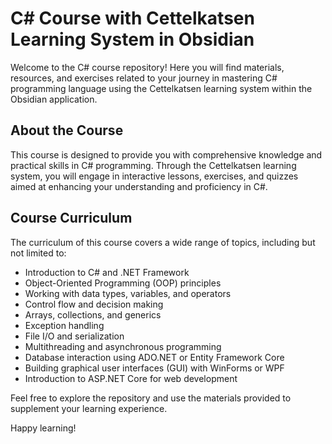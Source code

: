 # C# Course with Cettelkatsen Learning System in Obsidian

Welcome to the C# course repository! Here you will find materials, resources, and exercises related to your journey in mastering C# programming language using the Cettelkatsen learning system within the Obsidian application.

## About the Course

This course is designed to provide you with comprehensive knowledge and practical skills in C# programming. Through the Cettelkatsen learning system, you will engage in interactive lessons, exercises, and quizzes aimed at enhancing your understanding and proficiency in C#.

## Course Curriculum

The curriculum of this course covers a wide range of topics, including but not limited to:
- Introduction to C# and .NET Framework
- Object-Oriented Programming (OOP) principles
- Working with data types, variables, and operators
- Control flow and decision making
- Arrays, collections, and generics
- Exception handling
- File I/O and serialization
- Multithreading and asynchronous programming
- Database interaction using ADO.NET or Entity Framework Core
- Building graphical user interfaces (GUI) with WinForms or WPF
- Introduction to ASP.NET Core for web development

Feel free to explore the repository and use the materials provided to supplement your learning experience.

Happy learning!
